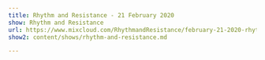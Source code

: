 ```yaml
---
title: Rhythm and Resistance - 21 February 2020
show: Rhythm and Resistance
url: https://www.mixcloud.com/RhythmandResistance/february-21-2020-rhythm-and-resistance/
show2: content/shows/rhythm-and-resistance.md

---
```

